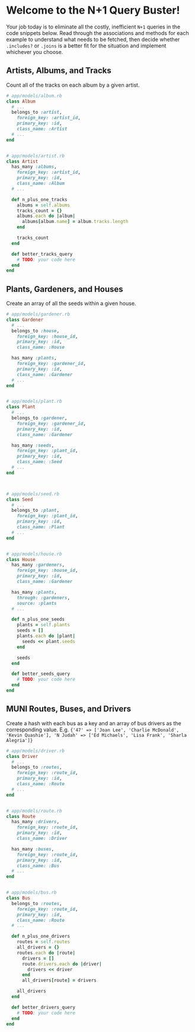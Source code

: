 # Welcome to the N+1 Query Buster!

Your job today is to eliminate all the costly, inefficient `N+1` queries in the code snippets below. Read through the associations and methods for each example to understand what needs to be fetched, then decide whether `.includes?` or `.joins` is a better fit for the situation and implement whichever you choose.


## Artists, Albums, and Tracks

Count all of the tracks on each album by a given artist.

```ruby
# app/models/album.rb
class Album
  # ...
  belongs_to :artist,
    foreign_key: :artist_id,
    primary_key: :id,
    class_name: :Artist
  # ...
end


# app/models/artist.rb
class Artist
  has_many :albums,
    foreign_key: :artist_id,
    primary_key: :id,
    class_name: :Album
  # ...

  def n_plus_one_tracks
    albums = self.albums
    tracks_count = {}
    albums.each do |album|
      albums[album.name] = album.tracks.length
    end

    tracks_count
  end

  def better_tracks_query
    # TODO: your code here
  end
end
```




## Plants, Gardeners, and Houses

Create an array of all the seeds within a given house.

```ruby
# app/models/gardener.rb
class Gardener
  # ...
  belongs_to :house,
    foreign_key: :house_id,
    primary_key: :id,
    class_name: :House

  has_many :plants,
    foreign_key: :gardener_id,
    primary_key: :id,
    class_name: :Gardener
  # ...
end


# app/models/plant.rb
class Plant
  # ...
  belongs_to :gardener,
    foreign_key: :gardener_id,
    primary_key: :id,
    class_name: :Gardener

  has_many :seeds,
    foreign_key: :plant_id,
    primary_key: :id,
    class_name: :Seed
  # ...
end



# app/models/seed.rb
class Seed
  # ...
  belongs_to :plant,
    foreign_key: :plant_id,
    primary_key: :id,
    class_name: :Plant
  # ...
end


# app/models/house.rb
class House
  has_many :gardeners,
    foreign_key: :house_id,
    primary_key: :id,
    class_name: :Gardener

  has_many :plants,
    through: :gardeners,
    source: :plants
  # ...

  def n_plus_one_seeds
    plants = self.plants
    seeds = []
    plants.each do |plant|
      seeds << plant.seeds
    end

    seeds
  end

  def better_seeds_query
    # TODO: your code here
  end
end
```




## MUNI Routes, Buses, and Drivers

Create a hash with each bus as a key and an array of bus drivers as the corresponding value.
E.g. `{'47' => ['Joan Lee', 'Charlie McDonald', 'Kevin Quashie'], 'N Judah' => ['Ed Michaels', 'Lisa Frank', 'Sharla Alegria']}`

```ruby
# app/models/driver.rb
class Driver
  # ...
  belongs_to :routes,
    foreign_key: :route_id,
    primary_key: :id,
    class_name: :Route
  # ...
end


# app/models/route.rb
class Route
  has_many :drivers,
    foreign_key: :route_id,
    primary_key: :id,
    class_name: :Driver

  has_many :buses,
    foreign_key: :route_id,
    primary_key: :id,
    class_name: :Bus
  # ...
end


# app/models/bus.rb
class Bus
  belongs_to :routes,
    foreign_key: :route_id,
    primary_key: :id,
    class_name: :Route
  # ...

  def n_plus_one_drivers
    routes = self.routes
    all_drivers = {}
    routes.each do |route|
      drivers = []
      route.drivers.each do |driver|
        drivers << driver
      end
      all_drivers[route] = drivers

    all_drivers
  end

  def better_drivers_query
    # TODO: your code here
  end
end
```
